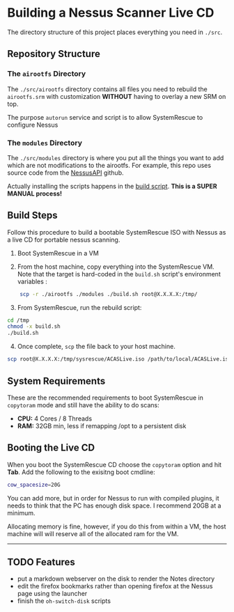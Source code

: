 
# Building a Nessus Scanner Live CD

The directory structure of this project places everything you need in `./src`.

## Repository Structure

### The `airootfs` Directory

The `./src/airootfs` directory contains all files you need to rebuild the `airootfs.srm` with customization **WITHOUT** having to overlay a new SRM on top.

The purpose `autorun` service and script is to allow SystemRescue to configure Nessus 

### The `modules` Directory

The `./src/modules` directory is where you put all the things you want to add which are not modifications to the airootfs. For example, this repo uses source code from the [NessusAPI]() github.

Actually installing the scripts happens in the [build script](./src/airootfs/rebuild_local.sh).
**This is a SUPER MANUAL process!**


## Build Steps

Follow this procedure to build a bootable SystemRescue ISO with Nessus as a live CD for portable nessus scanning.


1. Boot SystemRescue in a VM 

2. From the host machine, copy everything into the SystemRescue VM. Note that the target is hard-coded in the `build.sh` script's environment variables :
```sh
    scp -r ./airootfs ./modules ./build.sh root@X.X.X.X:/tmp/
```

3. From SystemRescue, run the rebuild script:
```sh
cd /tmp
chmod -x build.sh
./build.sh
```

4. Once complete, `scp` the file back to your host machine.
```sh
scp root@X.X.X.X:/tmp/sysrescue/ACASLive.iso /path/to/local/ACASLive.iso
```

## System Requirements

These are the recommended requirements to boot SystemRescue in `copytoram` mode and still have the ability to do scans:

- **CPU:** 4 Cores / 8 Threads
- **RAM:** 32GB min, less if remapping /opt to a persistent disk


## Booting the Live CD

When you boot the SystemRescue CD choose the `copytoram` option and hit **Tab**. Add the following to the exisitng boot cmdline:
```sh
cow_spacesize=20G
```
You can add more, but in order for Nessus to run with compiled plugins, it needs to think that the PC has enough disk space. I recommend 20GB at a minimum.

Allocating memory is fine, however, if you do this from within a VM, the host machine will will reserve all of the allocated ram for the VM.


***

## TODO Features
- put a markdown webserver on the disk to render the Notes directory
- edit the firefox bookmarks rather than opening firefox at the Nessus page using the launcher
- finish the `oh-switch-disk` scripts